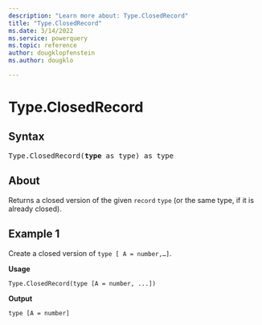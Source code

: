 ```yaml
---
description: "Learn more about: Type.ClosedRecord"
title: "Type.ClosedRecord"
ms.date: 3/14/2022
ms.service: powerquery
ms.topic: reference
author: dougklopfenstein
ms.author: dougklo

---
```

# Type.ClosedRecord

## Syntax

<pre>
Type.ClosedRecord(<b>type</b> as type) as type
</pre>
  
## About

Returns a closed version of the given `record` `type` (or the same type, if it is already closed).

## Example 1

Create a closed version of `type [ A = number,…]`.

**Usage**

```powerquery-m
Type.ClosedRecord(type [A = number, ...])
```

**Output**

`type [A = number]`
